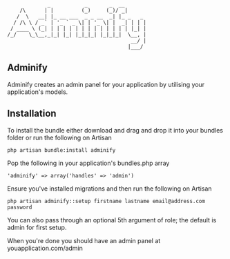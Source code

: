                  _           _       _  __       
        /\      | |         (_)     (_)/ _|      
       /  \   __| |_ __ ___  _ _ __  _| |_ _   _ 
      / /\ \ / _` | '_ ` _ \| | '_ \| |  _| | | |
     / ____ \ (_| | | | | | | | | | | | | | |_| |
    /_/    \_\__,_|_| |_| |_|_|_| |_|_|_|  \__, |
                                            __/ |
                                           |___/ 


## Adminify

Adminify creates an admin panel for your application by utilising your application's models.

## Installation

To install the bundle either download and drag and drop it into your bundles folder or run the following on Artisan

    php artisan bundle:install adminify

Pop the following in your application's bundles.php array

    'adminify' => array('handles' => 'admin')

Ensure you've installed migrations and then run the following on Artisan

    php artisan adminify::setup firstname lastname email@address.com password

You can also pass through an optional 5th argument of role; the default is admin for first setup.

When you're done you should have an admin panel at youapplication.com/admin